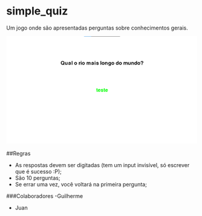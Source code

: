# simple_quiz
Um jogo onde são apresentadas perguntas sobre conhecimentos gerais. 

<img src="image.png" >

##Regras
- As respostas devem ser digitadas (tem um input invisível, só escrever que é sucesso :P);
- São 10 perguntas;
- Se errar uma vez, você voltará na primeira pergunta;


###Colaboradores
-Guilherme
- Juan
